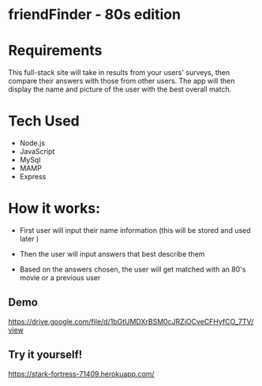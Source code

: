 # friendFinder - 80s edition 

# Requirements 
 This full-stack site will take in results from your users' surveys, then compare their answers with those from other users. The app will then display the name and picture of the user with the best overall match.

 # Tech Used
 - Node.js
 - JavaScript
 - MySql
 - MAMP 
 - Express  

# How it works: 

 - First user will input their name information (this will be stored and used later )


- Then the user will input answers that best describe them 


- Based on the answers chosen, the user will get matched with an 80's movie or a previous user 


     

## Demo 

https://drive.google.com/file/d/1bGtUMDXrBSM0cJRZiOCveCFHyfCO_7TV/view 

## Try it yourself! 

https://stark-fortress-71409.herokuapp.com/
